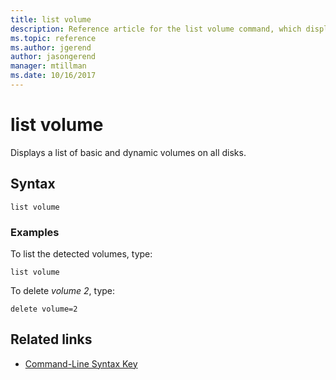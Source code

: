 ```yaml
---
title: list volume
description: Reference article for the list volume command, which displays a list of basic and dynamic volumes on all disks.
ms.topic: reference
ms.author: jgerend
author: jasongerend
manager: mtillman
ms.date: 10/16/2017
---
```


# list volume

Displays a list of basic and dynamic volumes on all disks.

## Syntax

```
list volume
```

### Examples

To list the detected volumes, type:

```
list volume
```

To delete *volume 2*, type:

```
delete volume=2
```

## Related links

- [Command-Line Syntax Key](command-line-syntax-key.md)
